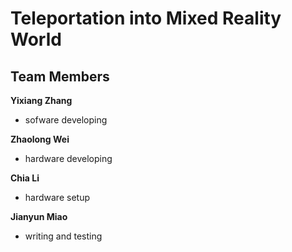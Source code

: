 # Teleportation into Mixed Reality World

## Team Members


**Yixiang Zhang**
* sofware developing
    
**Zhaolong Wei**
* hardware developing

**Chia Li**
* hardware setup

**Jianyun Miao**
* writing and testing



